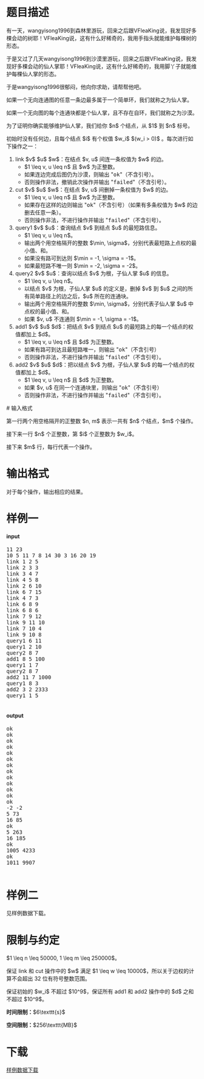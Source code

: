 # 题目描述

<p>有一天，wangyisong1996到森林里游玩，回来之后跟VFleaKing说，我发现好多棵会动的树耶！VFleaKing说，这有什么好稀奇的，我用手指头就能维护每棵树的形态。</p>
<p>于是又过了几天wangyisong1996到沙漠里游玩，回来之后跟VFleaKing说，我发现好多棵会动的仙人掌耶！VFleaKing说，这有什么好稀奇的，我用脚丫子就能维护每棵仙人掌的形态。</p>
<p>于是wangyisong1996很郁闷，他向你求助，请帮帮他吧。</p>
<p>如果一个无向连通图的任意一条边最多属于一个简单环，我们就称之为仙人掌。</p>
<p>如果一个无向图的每个连通块都是个仙人掌，且不存在自环，我们就称之为沙漠。</p>
<p>为了证明你确实能够维护仙人掌，我们给你 $n$ 个结点，从 $1$ 到 $n$ 标号。</p>
<p>初始时没有任何边，且每个结点 $i$ 有个权值 $w_i$ $(w_i &gt; 0)$ 。每次进行如下操作之一：</p>
<ol><li>link $v$ $u$ $w$：在结点 $v, u$ 间连一条权值为 $w$ 的边。<ul><li>$1 \leq v, u \leq n$ 且 $w$ 为正整数。</li>
<li>如果连边完成后图仍为沙漠，则输出 &#34;<samp>ok</samp>&#34;（不含引号）。</li>
<li>否则操作非法，撤销此次操作并输出 &#34;<samp>failed</samp>&#34;（不含引号）。</li>
</ul></li>
<li>cut $v$ $u$ $w$：在结点 $v, u$ 间删掉一条权值为 $w$ 的边。<ul><li>$1 \leq v, u \leq n$ 且 $w$ 为正整数。</li>
<li>如果存在这样的边则输出 &#34;<samp>ok</samp>&#34;（不含引号）（如果有多条权值为 $w$ 的边删去任意一条）。</li>
<li>否则操作非法，不进行操作并输出 &#34;<samp>failed</samp>&#34;（不含引号）。</li>
</ul></li>
<li>query1 $v$ $u$：查询结点 $v$ 到结点 $u$ 的最短路信息。<ul><li>$1 \leq v, u \leq n$。</li>
<li>输出两个用空格隔开的整数 $\min, \sigma$，分别代表最短路上点权的最小值、和。</li>
<li>如果没有路可到达则 $\min = -1, \sigma = -1$。</li>
<li>如果最短路不唯一则 $\min = -2, \sigma = -2$。</li>
</ul></li>
<li>query2 $v$ $u$：查询以结点 $v$ 为根，子仙人掌 $u$ 的信息。<ul><li>$1 \leq v, u \leq n$。</li>
<li>以结点 $v$ 为根，子仙人掌 $u$ 的定义是，删掉 $v$ 到 $u$ 之间的所有简单路径上的边之后，$u$ 所在的连通块。</li>
<li>输出两个用空格隔开的整数 $\min, \sigma$，分别代表子仙人掌 $u$ 中点权的最小值、和。</li>
<li>如果 $v, u$ 不连通则 $\min = -1, \sigma = -1$。</li>
</ul></li>
<li>add1 $v$ $u$ $d$：把结点 $v$ 到结点 $u$ 的最短路上的每一个结点的权值都加上 $d$。<ul><li>$1 \leq v, u \leq n$ 且 $d$ 为正整数。</li>
<li>如果有路可到达且最短路唯一，则输出 &#34;<samp>ok</samp>&#34;（不含引号）</li>
<li>否则操作非法，不进行操作并输出 &#34;<samp>failed</samp>&#34;（不含引号）。</li>
</ul></li>
<li>add2 $v$ $u$ $d$：把以结点 $v$ 为根，子仙人掌 $u$ 的每一个结点的权值都加上 $d$。<ul><li>$1 \leq v, u \leq n$ 且 $d$ 为正整数。</li>
<li>如果 $v, u$ 在同一个连通块里，则输出 &#34;<samp>ok</samp>&#34;（不含引号）</li>
<li>否则操作非法，不进行操作并输出 &#34;<samp>failed</samp>&#34;（不含引号）。</li>
</ul></li>
</ol>
# 输入格式


<p>第一行两个用空格隔开的正整数 $n, m$ 表示一共有 $n$ 个结点，$m$ 个操作。</p>
<p>接下来一行 $n$ 个正整数，第 $i$ 个正整数为 $w_i$。</p>
<p>接下来 $m$ 行，每行代表一个操作。</p>

# 输出格式


<p>对于每个操作，输出相应的结果。</p>

# 样例一


<h4>input</h4>
<pre>11 23
10 5 11 7 8 14 30 3 16 20 19
link 1 2 5
link 2 3 3
link 3 4 7
link 4 5 8
link 2 6 10
link 6 7 15
link 4 7 3
link 6 8 9
link 6 8 6
link 7 9 12
link 9 11 10
link 7 10 4
link 9 10 8
query1 6 11
query1 2 10
query2 8 7
add1 8 5 100
query1 1 7
query2 8 7
add2 11 7 1000
query1 8 3
add2 3 2 2333
query1 1 5

</pre>

<h4>output</h4>
<pre>ok
ok
ok
ok
ok
ok
ok
ok
ok
ok
ok
ok
ok
-2 -2
5 73
16 85
ok
5 263
16 185
ok
1005 4233
ok
1011 9907

</pre>


# 样例二


<p>见样例数据下载。</p>

# 限制与约定


<p>$1 \leq n \leq 50000, 1 \leq m \leq 250000$。</p>
<p>保证 link 和 cut 操作中的 $w$ 满足 $1 \leq w \leq 10000$，所以关于边权的计算不会超出 32 位有符号整数范围。</p>
<p>保证初始的 $w_i$ 不超过 $10^9$，保证所有 add1 和 add2 操作中的 $d$ 之和不超过 $10^9$。</p>
<p><strong>时间限制：</strong>$6\texttt{s}$</p>
<p><strong>空间限制：</strong>$256\texttt{MB}$</p>

# 下载


<p><a href="/download.php?type=problem&amp;id=106">样例数据下载</a></p>
